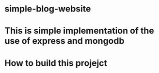 # simple-blog-website

<h1>This is simple implementation of the use of express and mongodb</h1>

<h1>How to build this projejct</h1>
